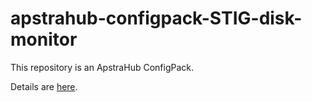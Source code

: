# apstrahub-configpack-STIG-disk-monitor

This repository is an ApstraHub ConfigPack.

Details are [here](pack/README.md).
